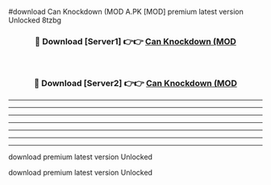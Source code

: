 #download Can Knockdown (MOD A.PK [MOD] premium latest version Unlocked 8tzbg 



<div align="center">
<h3>🔴 Download [Server1] 👉👉 <a href="https://download1apk.web.app/">Can Knockdown (MOD</a></h3><br>

<h3>🔴 Download [Server2] 👉👉 <a href="https://download1apk.web.app/">Can Knockdown (MOD</a></h3>
</div>





----------------------------------------------------------

----------------------------------------------------------

----------------------------------------------------------

----------------------------------------------------------

----------------------------------------------------------

----------------------------------------------------------

----------------------------------------------------------

download premium latest version Unlocked

download premium latest version Unlocked
